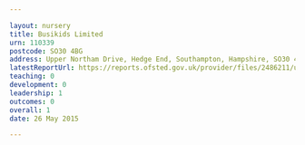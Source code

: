 ```yaml
---

layout: nursery
title: Busikids Limited
urn: 110339
postcode: SO30 4BG
address: Upper Northam Drive, Hedge End, Southampton, Hampshire, SO30 4BG
latestReportUrl: https://reports.ofsted.gov.uk/provider/files/2486211/urn/110339.pdf
teaching: 0
development: 0
leadership: 1
outcomes: 0
overall: 1
date: 26 May 2015

---
```

